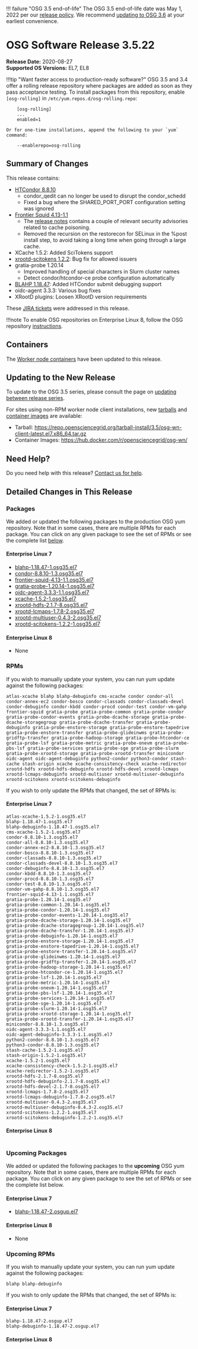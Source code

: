 !!! failure "OSG 3.5 end-of-life"
    The OSG 3.5 end-of-life date was May 1, 2022 per our
    [release policy](https://opensciencegrid.org/technology/policy/release-series/).
    We recommend
    [updating to OSG 3.6](../updating-to-osg-36.md)
    at your earliest convenience.

OSG Software Release 3.5.22
===========================

**Release Date:** 2020-08-27    
**Supported OS Versions:** EL7, EL8

!!!tip "Want faster access to production-ready software?"
    OSG 3.5 and 3.4 offer a rolling release repository where packages are added as soon as they pass acceptance testing.
    To install packages from this repository, enable `[osg-rolling]` in `/etc/yum.repos.d/osg-rolling.repo`:

        [osg-rolling]
        ...
        enabled=1

    Or for one-time installations, append the following to your `yum` command:

        --enablerepo=osg-rolling

Summary of Changes
------------------

This release contains:

-   [HTCondor 8.8.10](https://www-auth.cs.wisc.edu/lists/htcondor-world/2020/msg00017.shtml)
    -   condor\_qedit can no longer be used to disrupt the condor\_schedd
    -   Fixed a bug where the SHARED\_PORT\_PORT configuration setting was ignored
-   [Frontier Squid 4.13-1.1](http://frontier.cern.ch/dist/rpms/frontier-squidRELEASE_NOTES)
    -   The [release notes](https://www.mail-archive.com/squid-announce@lists.squid-cache.org/msg00117.html) contains a couple of relevant security advisories related to cache poisoning.
    -   Removed the recursion on the restorecon for SELinux in the %post install step, to avoid taking a long time when going through a large cache.
-   XCache 1.5.2: Added SciTokens support
-   [xrootd-scitokens 1.2.2](https://github.com/scitokens/xrootd-scitokens/releases/tag/v1.2.2): Bug fix for allowed issuers
-   gratia-probe 1.20.14
    -   Improved handling of special characters in Slurm cluster names
    -   Detect condor/htcondor-ce probe configuration automatically
-   [BLAHP 1.18.47](https://github.com/htcondor/BLAH/releases/tag/v1.18.47): Added HTCondor submit debugging support
-   oidc-agent 3.3.3: Various bug fixes
-   XRootD plugins: Loosen XRootD version requirements

These
[JIRA tickets](https://jira.opensciencegrid.org/issues/?jql=project%20%3D%20SOFTWARE%20AND%20fixVersion%20%3D%203.5.22%20ORDER%20BY%20priority%20DESC%2C%20key%20DESC)
were addressed in this release.

!!!note 
    To enable OSG repositories on Enterprise Linux 8, follow the OSG repository [instructions](../../common/yum.md#enable-additional-os-repositories).

Containers
----------

The [Worker node containers](../../worker-node/using-wn-containers.md) have been updated to this release.


Updating to the New Release
---------------------------

To update to the OSG 3.5 series, please consult the page on
[updating between release series](../updating-to-osg-35.md).

For sites using non-RPM worker node client installations, new [tarballs](../../worker-node/install-wn-tarball.md) and
[container images](../../worker-node/using-wn-containers.md) are available:

- Tarball: <https://repo.opensciencegrid.org/tarball-install/3.5/osg-wn-client-latest.el7.x86_64.tar.gz>
- Container Images: <https://hub.docker.com/r/opensciencegrid/osg-wn/>

Need Help?
----------

Do you need help with this release? [Contact us for help](../../common/help.md).

Detailed Changes in This Release
--------------------------------

### Packages

We added or updated the following packages to the production OSG yum repository.
Note that in some cases, there are multiple RPMs for each package.
You can click on any given package to see the set of RPMs or see the complete list [below](#rpms).

#### Enterprise Linux 7

-   [blahp-1.18.47-1.osg35.el7](https://koji.chtc.wisc.edu/koji/search?match=glob&type=build&terms=blahp-1.18.47-1.osg35.el7)
-   [condor-8.8.10-1.3.osg35.el7](https://koji.chtc.wisc.edu/koji/search?match=glob&type=build&terms=condor-8.8.10-1.3.osg35.el7)
-   [frontier-squid-4.13-1.1.osg35.el7](https://koji.chtc.wisc.edu/koji/search?match=glob&type=build&terms=frontier-squid-4.13-1.1.osg35.el7)
-   [gratia-probe-1.20.14-1.osg35.el7](https://koji.chtc.wisc.edu/koji/search?match=glob&type=build&terms=gratia-probe-1.20.14-1.osg35.el7)
-   [oidc-agent-3.3.3-1.1.osg35.el7](https://koji.chtc.wisc.edu/koji/search?match=glob&type=build&terms=oidc-agent-3.3.3-1.1.osg35.el7)
-   [xcache-1.5.2-1.osg35.el7](https://koji.chtc.wisc.edu/koji/search?match=glob&type=build&terms=xcache-1.5.2-1.osg35.el7)
-   [xrootd-hdfs-2.1.7-8.osg35.el7](https://koji.chtc.wisc.edu/koji/search?match=glob&type=build&terms=xrootd-hdfs-2.1.7-8.osg35.el7)
-   [xrootd-lcmaps-1.7.8-2.osg35.el7](https://koji.chtc.wisc.edu/koji/search?match=glob&type=build&terms=xrootd-lcmaps-1.7.8-2.osg35.el7)
-   [xrootd-multiuser-0.4.3-2.osg35.el7](https://koji.chtc.wisc.edu/koji/search?match=glob&type=build&terms=xrootd-multiuser-0.4.3-2.osg35.el7)
-   [xrootd-scitokens-1.2.2-1.osg35.el7](https://koji.chtc.wisc.edu/koji/search?match=glob&type=build&terms=xrootd-scitokens-1.2.2-1.osg35.el7)

#### Enterprise Linux 8

-   None

### RPMs

If you wish to manually update your system, you can run yum update against the following packages:

    atlas-xcache blahp blahp-debuginfo cms-xcache condor condor-all condor-annex-ec2 condor-bosco condor-classads condor-classads-devel condor-debuginfo condor-kbdd condor-procd condor-test condor-vm-gahp frontier-squid gratia-probe gratia-probe-common gratia-probe-condor gratia-probe-condor-events gratia-probe-dcache-storage gratia-probe-dcache-storagegroup gratia-probe-dcache-transfer gratia-probe-debuginfo gratia-probe-enstore-storage gratia-probe-enstore-tapedrive gratia-probe-enstore-transfer gratia-probe-glideinwms gratia-probe-gridftp-transfer gratia-probe-hadoop-storage gratia-probe-htcondor-ce gratia-probe-lsf gratia-probe-metric gratia-probe-onevm gratia-probe-pbs-lsf gratia-probe-services gratia-probe-sge gratia-probe-slurm gratia-probe-xrootd-storage gratia-probe-xrootd-transfer minicondor oidc-agent oidc-agent-debuginfo python2-condor python3-condor stash-cache stash-origin xcache xcache-consistency-check xcache-redirector xrootd-hdfs xrootd-hdfs-debuginfo xrootd-hdfs-devel xrootd-lcmaps xrootd-lcmaps-debuginfo xrootd-multiuser xrootd-multiuser-debuginfo xrootd-scitokens xrootd-scitokens-debuginfo

If you wish to only update the RPMs that changed, the set of RPMs is:

#### Enterprise Linux 7

``` file
atlas-xcache-1.5.2-1.osg35.el7
blahp-1.18.47-1.osg35.el7
blahp-debuginfo-1.18.47-1.osg35.el7
cms-xcache-1.5.2-1.osg35.el7
condor-8.8.10-1.3.osg35.el7
condor-all-8.8.10-1.3.osg35.el7
condor-annex-ec2-8.8.10-1.3.osg35.el7
condor-bosco-8.8.10-1.3.osg35.el7
condor-classads-8.8.10-1.3.osg35.el7
condor-classads-devel-8.8.10-1.3.osg35.el7
condor-debuginfo-8.8.10-1.3.osg35.el7
condor-kbdd-8.8.10-1.3.osg35.el7
condor-procd-8.8.10-1.3.osg35.el7
condor-test-8.8.10-1.3.osg35.el7
condor-vm-gahp-8.8.10-1.3.osg35.el7
frontier-squid-4.13-1.1.osg35.el7
gratia-probe-1.20.14-1.osg35.el7
gratia-probe-common-1.20.14-1.osg35.el7
gratia-probe-condor-1.20.14-1.osg35.el7
gratia-probe-condor-events-1.20.14-1.osg35.el7
gratia-probe-dcache-storage-1.20.14-1.osg35.el7
gratia-probe-dcache-storagegroup-1.20.14-1.osg35.el7
gratia-probe-dcache-transfer-1.20.14-1.osg35.el7
gratia-probe-debuginfo-1.20.14-1.osg35.el7
gratia-probe-enstore-storage-1.20.14-1.osg35.el7
gratia-probe-enstore-tapedrive-1.20.14-1.osg35.el7
gratia-probe-enstore-transfer-1.20.14-1.osg35.el7
gratia-probe-glideinwms-1.20.14-1.osg35.el7
gratia-probe-gridftp-transfer-1.20.14-1.osg35.el7
gratia-probe-hadoop-storage-1.20.14-1.osg35.el7
gratia-probe-htcondor-ce-1.20.14-1.osg35.el7
gratia-probe-lsf-1.20.14-1.osg35.el7
gratia-probe-metric-1.20.14-1.osg35.el7
gratia-probe-onevm-1.20.14-1.osg35.el7
gratia-probe-pbs-lsf-1.20.14-1.osg35.el7
gratia-probe-services-1.20.14-1.osg35.el7
gratia-probe-sge-1.20.14-1.osg35.el7
gratia-probe-slurm-1.20.14-1.osg35.el7
gratia-probe-xrootd-storage-1.20.14-1.osg35.el7
gratia-probe-xrootd-transfer-1.20.14-1.osg35.el7
minicondor-8.8.10-1.3.osg35.el7
oidc-agent-3.3.3-1.1.osg35.el7
oidc-agent-debuginfo-3.3.3-1.1.osg35.el7
python2-condor-8.8.10-1.3.osg35.el7
python3-condor-8.8.10-1.3.osg35.el7
stash-cache-1.5.2-1.osg35.el7
stash-origin-1.5.2-1.osg35.el7
xcache-1.5.2-1.osg35.el7
xcache-consistency-check-1.5.2-1.osg35.el7
xcache-redirector-1.5.2-1.osg35.el7
xrootd-hdfs-2.1.7-8.osg35.el7
xrootd-hdfs-debuginfo-2.1.7-8.osg35.el7
xrootd-hdfs-devel-2.1.7-8.osg35.el7
xrootd-lcmaps-1.7.8-2.osg35.el7
xrootd-lcmaps-debuginfo-1.7.8-2.osg35.el7
xrootd-multiuser-0.4.3-2.osg35.el7
xrootd-multiuser-debuginfo-0.4.3-2.osg35.el7
xrootd-scitokens-1.2.2-1.osg35.el7
xrootd-scitokens-debuginfo-1.2.2-1.osg35.el7
```

#### Enterprise Linux 8

``` file
```

### Upcoming Packages

We added or updated the following packages to the **upcoming** OSG yum repository. Note that in some cases, there are multiple RPMs for each package. You can click on any given package to see the set of RPMs or see the complete list below.

#### Enterprise Linux 7

-   [blahp-1.18.47-2.osgup.el7](https://koji.chtc.wisc.edu/koji/search?match=glob&type=build&terms=blahp-1.18.47-2.osgup.el7)

#### Enterprise Linux 8

-   None

### Upcoming RPMs

If you wish to manually update your system, you can run yum update against the following packages:

    blahp blahp-debuginfo

If you wish to only update the RPMs that changed, the set of RPMs is:

#### Enterprise Linux 7

``` file
blahp-1.18.47-2.osgup.el7
blahp-debuginfo-1.18.47-2.osgup.el7
```

#### Enterprise Linux 8

``` file
```
